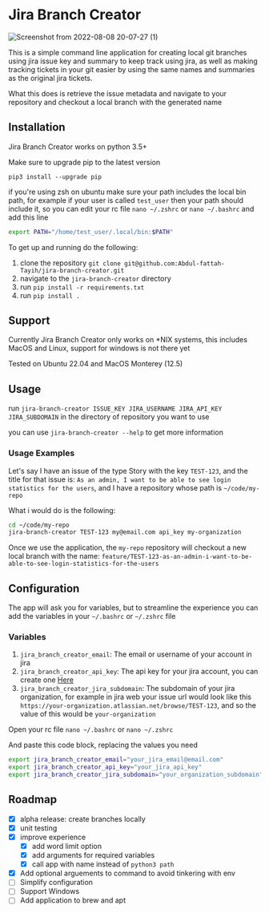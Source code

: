 # Jira Branch Creator
![Screenshot from 2022-08-08 20-07-27 (1)](https://user-images.githubusercontent.com/47541643/183477542-20da98bc-0f59-422e-b2f4-1fc98a14edc8.png)

This is a simple command line application for creating local git branches using jira issue key and summary to keep track using jira, as well as making tracking tickets in your git easier by using the same names and summaries as the original jira tickets.

What this does is retrieve the issue metadata and navigate to your repository and checkout a local branch with the generated name

## Installation
Jira Branch Creator works on python 3.5+

Make sure to upgrade pip to the latest version

```shell 
pip3 install --upgrade pip
```

if you're using zsh on ubuntu make sure your path includes the local bin path, for example if your user is called `test_user` then your path should include it, so you can edit your rc file `nano ~/.zshrc` or `nano ~/.bashrc` and add this line

```bash
export PATH="/home/test_user/.local/bin:$PATH"
```

To get up and running do the following:

1. clone the repository `git clone git@github.com:Abdul-fattah-Tayih/jira-branch-creator.git`
2. navigate to the `jira-branch-creator` directory
3. run `pip install -r requirements.txt`
4. run `pip install .`

## Support
Currently Jira Branch Creator only works on *NIX systems, this includes MacOS and Linux, support for windows is not there yet

Tested on Ubuntu 22.04 and MacOS Monterey (12.5)

## Usage
run `jira-branch-creator ISSUE_KEY JIRA_USERNAME JIRA_API_KEY JIRA_SUBDOMAIN` in the directory of repository you want to use

you can use `jira-branch-creator --help` to get more information

### Usage Examples
Let's say I have an issue of the type Story with the key `TEST-123`, and the title for that issue is: `As an admin, I want to be able to see login statistics for the users`, and I have a repository whose path is `~/code/my-repo`

What i would do is the following:
```bash
cd ~/code/my-repo
jira-branch-creator TEST-123 my@email.com api_key my-organization
```
Once we use the application, the `my-repo` repository will checkout a new local branch with the name: `feature/TEST-123-as-an-admin-i-want-to-be-able-to-see-login-statistics-for-the-users`

## Configuration
The app will ask you for variables, but to streamline the experience you can add the variables in your `~/.bashrc` or `~/.zshrc` file

### Variables
1. `jira_branch_creator_email`: The email or username of your account in jira
2. `jira_branch_creator_api_key`: The api key for your jira account, you can create one [Here](https://id.atlassian.com/manage-profile/security/api-tokens)
3. `jira_branch_creator_jira_subdomain`: The subdomain of your jira organization, for example in jira web your issue url would look like this `https://your-organization.atlassian.net/browse/TEST-123`, and so the value of this would be `your-organization`

Open your rc file `nano ~/.bashrc` or `nano ~/.zshrc`

And paste this code block, replacing the values you need
```bash
export jira_branch_creator_email="your_jira_email@email.com"
export jira_branch_creator_api_key="your_jira_api_key"
export jira_branch_creator_jira_subdomain="your_organization_subdomain"
```

## Roadmap
- [x] alpha release: create branches locally
- [x] unit testing
- [x] improve experience
    - [x] add word limit option
    - [x] add arguments for required variables
    - [x] call app with name instead of `python3 path`
- [x] Add optional arguements to command to avoid tinkering with env
- [ ] Simplify configuration
- [ ] Support Windows
- [ ] Add application to brew and apt
